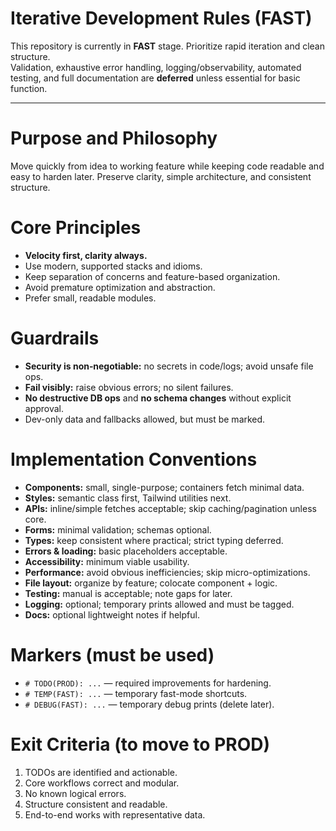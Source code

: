 # Iterative Development Rules (FAST)

This repository is currently in **FAST** stage. Prioritize rapid iteration and clean structure.  
Validation, exhaustive error handling, logging/observability, automated testing, and full documentation are **deferred** unless essential for basic function.

---

# Purpose and Philosophy
Move quickly from idea to working feature while keeping code readable and easy to harden later. Preserve clarity, simple architecture, and consistent structure.

# Core Principles
- **Velocity first, clarity always.**
- Use modern, supported stacks and idioms.
- Keep separation of concerns and feature-based organization.
- Avoid premature optimization and abstraction.
- Prefer small, readable modules.

# Guardrails
- **Security is non‑negotiable:** no secrets in code/logs; avoid unsafe file ops.
- **Fail visibly:** raise obvious errors; no silent failures.
- **No destructive DB ops** and **no schema changes** without explicit approval.
- Dev-only data and fallbacks allowed, but must be marked.

# Implementation Conventions
- **Components:** small, single-purpose; containers fetch minimal data.
- **Styles:** semantic class first, Tailwind utilities next.
- **APIs:** inline/simple fetches acceptable; skip caching/pagination unless core.
- **Forms:** minimal validation; schemas optional.
- **Types:** keep consistent where practical; strict typing deferred.
- **Errors & loading:** basic placeholders acceptable.
- **Accessibility:** minimum viable usability.
- **Performance:** avoid obvious inefficiencies; skip micro-optimizations.
- **File layout:** organize by feature; colocate component + logic.
- **Testing:** manual is acceptable; note gaps for later.
- **Logging:** optional; temporary prints allowed and must be tagged.
- **Docs:** optional lightweight notes if helpful.

# Markers (must be used)
- `# TODO(PROD): ...` — required improvements for hardening.
- `# TEMP(FAST): ...` — temporary fast-mode shortcuts.
- `# DEBUG(FAST): ...` — temporary debug prints (delete later).

# Exit Criteria (to move to PROD)
1) TODOs are identified and actionable.  
2) Core workflows correct and modular.  
3) No known logical errors.  
4) Structure consistent and readable.  
5) End-to-end works with representative data.
